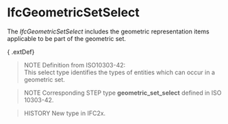 IfcGeometricSetSelect
=====================
The _IfcGeometricSetSelect_ includes the geometric representation items
applicable to be part of the geometric set.  
  
{ .extDef}  
> NOTE  Definition from ISO10303-42:  
> This select type identifies the types of entities which can occur in a
> geometric set.  
  
> NOTE  Corresponding STEP type **geometric_set_select** defined in ISO
> 10303-42.  
  
> HISTORY  New type in IFC2x.  


